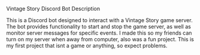 Vintage Story Discord Bot
Description

This is a Discord bot designed to interact with a Vintage Story game server. The bot provides functionality to start and stop the game server, as well as monitor server messages for specific events. I made this so my friends can turn on my server when away from computer, also was a fun project. This is my first project that isnt a game or anything, so expect problems.
